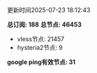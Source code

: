 更新时间2025-07-23 18:12:43

**总订阅: 188**
**总节点: 46453**
- vless节点: 21457
- hysteria2节点: 9

**google ping有效节点: 31**
